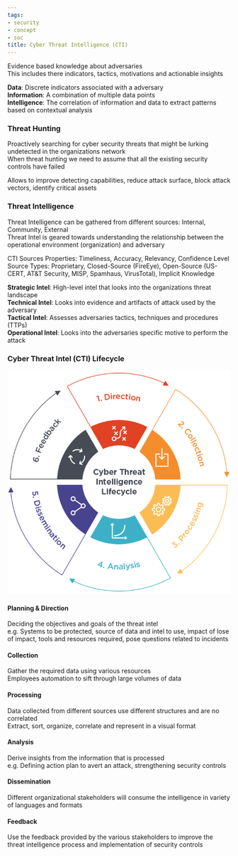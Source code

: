 ```yaml
---
tags:
- security
- concept
- soc
title: Cyber Threat Intelligence (CTI)
---
```


Evidence based knowledge about adversaries  
This includes there indicators, tactics, motivations and actionable insights

**Data**: Discrete indicators associated with a adversary  
**Information**: A combination of multiple data points  
**Intelligence**: The correlation of information and data to extract patterns based on contextual analysis

### Threat Hunting

Proactively searching for cyber security threats that might be lurking undetected in the organizations network  
When threat hunting we need to assume that all the existing security controls have failed  

Allows to improve detecting capabilities, reduce attack surface, block attack vectors, identify critical assets

### Threat Intelligence


Threat Intelligence can be gathered from different sources: Internal, Community, External  
Threat Intel is geared towards understanding the relationship  between the operational environment (organization) and adversary  

CTI Sources Properties: Timeliness, Accuracy, Relevancy, Confidence Level  
Source Types: Proprietary, Closed-Source (FireEye), Open-Source (US-CERT, AT&T Security, MISP, Spamhaus, VirusTotal), Implicit Knowledge

**Strategic Intel**: High-level intel that looks into the organizations threat landscape  
**Technical Intel**: Looks into evidence and artifacts of attack used by the adversary  
**Tactical Intel**: Assesses adversaries tactics, techniques and procedures (TTPs)  
**Operational Intel**: Looks into the adversaries specific motive to perform the attack

### Cyber Threat Intel (CTI) Lifecycle

![CTI Lifecycle|360](../images/cti-lifecycle.png)

#### Planning & Direction
Deciding the objectives and goals of the threat intel  
e.g. Systems to be protected, source of data and intel to use, impact of lose of impact, tools and resources required, pose questions related to incidents

#### Collection
Gather the required data using various resources  
Employees automation to sift through large volumes of data

#### Processing
Data collected from different sources use different structures and are no correlated  
Extract, sort, organize, correlate and represent in a visual format

#### Analysis
Derive insights from the information that is processed  
e.g. Defining action plan to avert an attack, strengthening security controls

#### Dissemination
Different organizational stakeholders will consume the intelligence in variety of languages and formats

#### Feedback
Use the feedback provided by the various stakeholders to improve the threat intelligence process and implementation of security controls